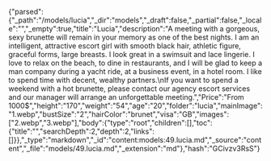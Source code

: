 {"parsed":{"_path":"/models/lucia","_dir":"models","_draft":false,"_partial":false,"_locale":"","_empty":true,"title":"Lucia","description":"A meeting with a gorgeous, sexy brunette will remain in your memory as one of the best nights. I am an intelligent, attractive escort girl with smooth black hair, athletic figure, graceful forms, large breasts. I look great in a swimsuit and lace lingerie. I love to relax on the beach, to dine in restaurants, and I will be glad to keep a man company during a yacht ride, at a business event, in a hotel room. I like to spend time with decent, wealthy partners.\nIf you want to spend a weekend with a hot brunette, please contact our agency escort services and our manager will arrange an unforgettable meeting.","Price":"From 1000$","height":"170","weight":"54","age":"20","folder":"lucia","mainImage":"1.webp","bustSize":"2","hairColor":"brunet","visa":"GB","images":["2.webp","3.webp"],"body":{"type":"root","children":[],"toc":{"title":"","searchDepth":2,"depth":2,"links":[]}},"_type":"markdown","_id":"content:models:49.lucia.md","_source":"content","_file":"models/49.lucia.md","_extension":"md"},"hash":"GCivzv3RsS"}